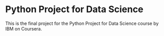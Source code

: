 # Python Project for Data Science
This is the final project for the Python Project for Data Science course by IBM on Coursera.
